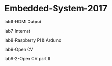 <h1>Embedded-System-2017</h1>
<p>lab6-HDMI Output</p>
<p>lab7-Internet</p>
<p>lab8-Raspberry PI & Arduino</p>
<p>lab9-Open CV</p>
<p>lab9-2-Open CV part II</p>
